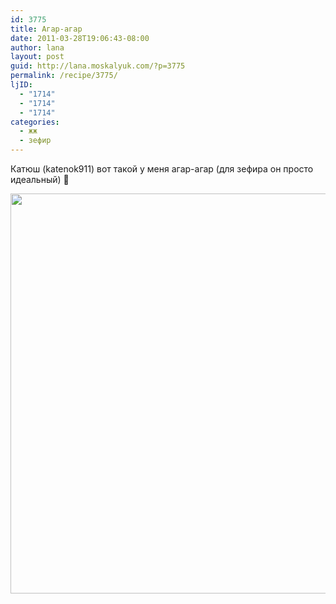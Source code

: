 ```yaml
---
id: 3775
title: Агар-агар
date: 2011-03-28T19:06:43-08:00
author: lana
layout: post
guid: http://lana.moskalyuk.com/?p=3775
permalink: /recipe/3775/
ljID:
  - "1714"
  - "1714"
  - "1714"
categories:
  - жж
  - зефир
---
```

Катюш (katenok911) вот такой у меня агар-агар (для зефира он просто идеальный) 🙂

<img loading="lazy" class="alignnone" title="agar-agar" src="http://farm6.static.flickr.com/5310/5570141088_8433aee2b8_z.jpg" alt="" width="564" height="640" />